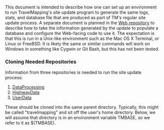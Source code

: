 This document is intended to describe how one can set up an environment to run TravelMapping's site update program to generate the same logs, stats, and database file that are produced as part of TM's regular site update process.  A separate document is planned in the [Web repository](https://github.com/TravelMapping/Web/) to describe how to take the information generated by the update to populate a database and configure the Web-facing code to use it.  The expectation is that this is run in a Unix-like environment such as the Mac OS X Terminal, or Linux or FreeBSD.  It is likely the same or similar commands will work on Windows in something like Cygwin or Git Bash, but this has not been tested.

### Cloning Needed Repositories

Information from three repositories is needed to run the site update process:

1. [DataProcessing](https://github.com/TravelMapping/DataProcessing/)
2. [HighwayData](https://github.com/TravelMapping/HighwayData/)
3. [UserData](https://github.com/TravelMapping/UserData/)

These should be cloned into the same parent directory.  Typically, this might be called "travelmapping" and sit off the user's home directory.  Below, we will assume that directory is in an environment variable TMBASE, so we refer to it as $(TMBASE).


